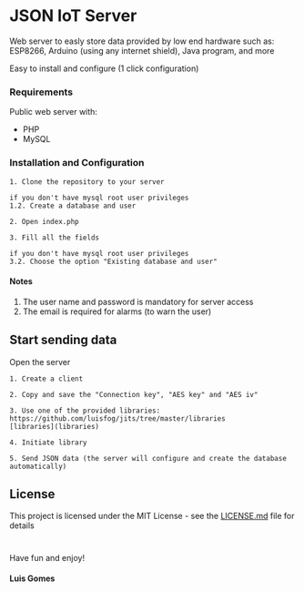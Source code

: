 # JSON IoT Server
Web server to easly store data provided by low end hardware such as: ESP8266, Arduino (using any internet shield), Java program, and more

Easy to install and configure (1 click configuration)

### Requirements

Public web server with:
 - PHP
 - MySQL

### Installation and Configuration

```
1. Clone the repository to your server
```
```
if you don't have mysql root user privileges
1.2. Create a database and user
```
```
2. Open index.php
```
```
3. Fill all the fields
```
```
if you don't have mysql root user privileges
3.2. Choose the option "Existing database and user"
```

#### Notes
1. The user name and password is mandatory for server access
2. The email is required for alarms (to warn the user)

## Start sending data

Open the server
```
1. Create a client
```
```
2. Copy and save the "Connection key", "AES key" and "AES iv"
```
```
3. Use one of the provided libraries: https://github.com/luisfog/jits/tree/master/libraries
[libraries](libraries)
```
```
4. Initiate library
```
```
5. Send JSON data (the server will configure and create the database automatically)
```

## License

This project is licensed under the MIT License - see the [LICENSE.md](LICENSE.md) file for details

#
Have fun and enjoy!

#### Luis Gomes
